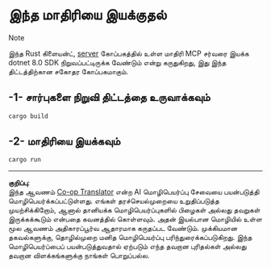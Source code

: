 <!--
CO_OP_TRANSLATOR_METADATA:
{
  "original_hash": "e3813a6ea19657d0cff0c2d1a1ffd324",
  "translation_date": "2025-10-11T11:31:58+00:00",
  "source_file": "03-GettingStarted/02-client/solution/rust/README.md",
  "language_code": "ta"
}
-->
# இந்த மாதிரியை இயக்குதல்

> [!NOTE]
> இந்த Rust கிளையன்ட், [server](../../../../../../03-GettingStarted/02-client/solution/server) கோப்பகத்தில் உள்ள மாதிரி MCP சர்வரை இயக்க dotnet 8.0 SDK நிறுவப்பட்டிருக்க வேண்டும் என்று கருதுகிறது, இது இந்த திட்டத்திற்கான சகோதர கோப்பகமாகும்.

## -1- சார்புகளை நிறுவி திட்டத்தை உருவாக்கவும்

```bash
cargo build
```

## -2- மாதிரியை இயக்கவும்

```bash
cargo run
```

---

**குறிப்பு**:  
இந்த ஆவணம் [Co-op Translator](https://github.com/Azure/co-op-translator) என்ற AI மொழிபெயர்ப்பு சேவையை பயன்படுத்தி மொழிபெயர்க்கப்பட்டுள்ளது. எங்கள் தரச்செயல்முறையை உறுதிப்படுத்த முயற்சிக்கிறோம், ஆனால் தானியக்க மொழிபெயர்ப்புகளில் பிழைகள் அல்லது தவறுகள் இருக்கக்கூடும் என்பதை கவனத்தில் கொள்ளவும். அதன் இயல்பான மொழியில் உள்ள மூல ஆவணம் அதிகாரப்பூர்வ ஆதாரமாக கருதப்பட வேண்டும். முக்கியமான தகவல்களுக்கு, தொழில்முறை மனித மொழிபெயர்ப்பு பரிந்துரைக்கப்படுகிறது. இந்த மொழிபெயர்ப்பைப் பயன்படுத்துவதால் ஏற்படும் எந்த தவறான புரிதல்கள் அல்லது தவறான விளக்கங்களுக்கு நாங்கள் பொறுப்பல்ல.